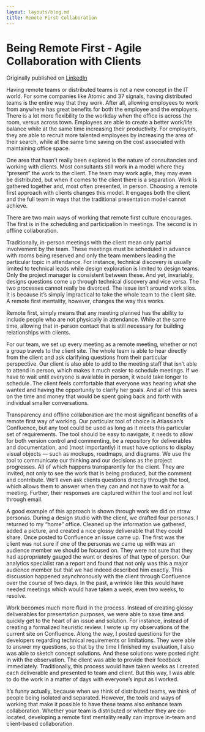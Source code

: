 ```yaml
---
layout: layouts/blog.md
title: Remote First Collaboration
---
```


# Being Remote First - Agile Collaboration with Clients

Originally published on [LinkedIn](https://www.linkedin.com/pulse/being-remote-first-agile-collaboration-clients-dara-pressley/)

Having remote teams or distributed teams is not a new concept in the IT world. For some companies like Atomic and 37 signals, having distributed teams is the entire way that they work. After all, allowing employees to work from anywhere has great benefits for both the employee and the employers. There is a lot more flexibility to the workday when the office is across the room, versus across town. Employees are able to create a better work/life balance while at the same time increasing their productivity. For employers, they are able to recruit more talented employees by increasing the area of their search, while at the same time saving on the cost associated with maintaining office space.

One area that hasn’t really been explored is the nature of consultancies and working with clients. Most consultants still work in a model where they “present” the work to the client. The team may work agile, they may even be distributed, but when it comes to the client there is a separation. Work is gathered together and, most often presented, in person. Choosing a remote first approach with clients changes this model. It engages both the client and the full team in ways that the traditional presentation model cannot achieve.

There are two main ways of working that remote first culture encourages. The first is in the scheduling and participation in meetings. The second is in offline collaboration.

Traditionally, in-person meetings with the client mean only partial involvement by the team. These meetings must be scheduled in advance with rooms being reserved and only the team members leading the particular topic in attendance. For instance, technical discovery is usually limited to technical leads while design exploration is limited to design teams. Only the project manager is consistent between these. And yet, invariably, designs questions come up through technical discovery and vice versa. The two processes cannot really be divorced. The issue isn’t around work silos. It is because it’s simply impractical to take the whole team to the client site. A remote first mentality, however, changes the way this works.

Remote first, simply means that any meeting planned has the ability to include people who are not physically in attendance. While at the same time, allowing that in-person contact that is still necessary for building relationships with clients.

For our team, we set up every meeting as a remote meeting, whether or not a group travels to the client site. The whole team is able to hear directly from the client and ask clarifying questions from their particular perspective. Our client is also able to add to the meeting staff that isn’t able to attend in person, which makes it much easier to schedule meetings. If we have to wait until everyone is available in person, it would take longer to schedule. The client feels comfortable that everyone was hearing what she wanted and having the opportunity to clarify her goals. And all of this saves on the time and money that would be spent going back and forth with individual smaller conversations.

Transparency and offline collaboration are the most significant benefits of a remote first way of working. Our particular tool of choice is Atlassian’s Confluence, but any tool could be used as long as it meets this particular set of requirements. The tool should be easy to navigate, it needs to allow for both version control and commenting, be a repository for deliverables and documentation, and (most importantly) it must have options to display visual objects — such as mockups, roadmaps, and diagrams. We use the tool to communicate our thinking and our decisions as the project progresses. All of which happens transparently for the client. They are invited, not only to see the work that is being produced, but the comment and contribute. We’ll even ask clients questions directly through the tool, which allows them to answer when they can and not have to wait for a meeting. Further, their responses are captured within the tool and not lost through email.

A good example of this approach is shown through work we did on straw personas. During a design studio with the client, we drafted four personas. I returned to my “home” office. Cleaned up the information we gathered, added a picture, and created a nice glossy deliverable that they could share. Once posted to Confluence an issue came up. The first was the client was not sure if one of the personas we came up with was an audience member we should be focused on. They were not sure that they had appropriately gauged the want or desires of that type of person. Our analytics specialist ran a report and found that not only was this a major audience member but that we had indeed described him exactly. This discussion happened asynchronously with the client through Confluence over the course of two days. In the past, a wrinkle like this would have needed meetings which would have taken a week, even two weeks, to resolve.

Work becomes much more fluid in the process. Instead of creating glossy deliverables for presentation purposes, we were able to save time and quickly get to the heart of an issue and solution. For instance, instead of creating a formalized heuristic review. I wrote up my observations of the current site on Confluence. Along the way, I posted questions for the developers regarding technical requirements or limitations. They were able to answer my questions, so that by the time I finished my evaluation, I also was able to sketch concept solutions. And these solutions were posted right in with the observation. The client was able to provide their feedback immediately. Traditionally, this process would have taken weeks as I created each deliverable and presented to team and client. But this way, I was able to do the work in a matter of days with everyone’s input as I worked.

It’s funny actually, because when we think of distributed teams, we think of people being isolated and separated. However, the tools and ways of working that make it possible to have these teams also enhance team collaboration. Whether your team is distributed or whether they are co-located, developing a remote first mentality really can improve in-team and client-based collaboration.